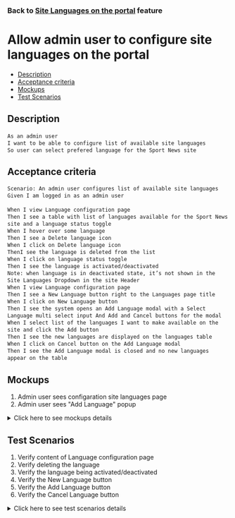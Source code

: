 ### Back to [Site Languages on the portal](../../) feature

# Allow admin user to configure site languages on the portal

- [Description](#description)
- [Acceptance criteria](#acceptance-criteria)
- [Mockups](#mockups)
- [Test Scenarios](#test-scenarios)

## Description

    As an admin user
    I want to be able to configure list of available site languages 
    So user can select prefered language for the Sport News site

## Acceptance criteria

    Scenario: An admin user configures list of available site languages
    Given I am logged in as an admin user

    When I view Language configuration page
    Then I see a table with list of languages available for the Sport News site and a language status toggle
    When I hover over some language 
    Then I see a Delete language icon
    When I click on Delete language icon
    ThenI see the language is deleted from the list
    When I click on language status toggle
    Then I see the language is activated/deactivated
    Note: when language is in deactivated state, it’s not shown in the Site Languages Dropdown in the site Header
    When I view Language configuration page
    Then I see a New Language button right to the Languages page title
    When I click on New Language button
    Then I see the system opens an Add Language modal with a Select Language multi select input And Add and Cancel buttons for the modal
    When I select list of the languages I want to make available on the site and click the Add button
    Then I see the new languages are displayed on the languages table
    When I click on Cancel button on the Add Language modal
    Then I see the Add Language modal is closed and no new languages appear on the table

## Mockups

1. Admin user sees configaration site languages page
2. Admin user sees "Add Language" popup

<details>
  <summary>Click here to see mockups details</summary>

**1. Admin user sees configaration site languages page:**

![Configaration site languages page](/products/sport_news_portal/web_application_features/site_languages/images/configaration_site_languages.png)

**2. Admin user sees "Add Language" popup:**

!["Add Language" popup](/products/sport_news_portal/web_application_features/site_languages/images/add_language_popup.png)

</details>

## Test Scenarios

1. Verify content of Language configuration page
2. Verify deleting the language
3. Verify the language being activated/deactivated
4. Verify the New Language button
5. Verify the Add Language button
6. Verify the Cancel Language button

<details>
  <summary>Click here to see test scenarios details</summary>

### **#1. Verify content of Language configuration page**

|#|Steps|Expected Result
------|-------|----------
|1|Go to the sport news site|
|2|Log in the admin account|
|3|Go to the Language configuration page|
|4|Observe the content of Language configuration page|A table with list of languages available for the Sport News site and a language status toggle are present on the Language configuration page

### **#2. Verify deleting the language**

|#|Steps|Expected Result
------|-------|----------
|1|Go to the sport news site|
|2|Log in the admin account|
|3|Go to the Language configuration page|
|4|Hover over some language|Delete language icon appears
|5|Click on Delete language icon|The language is deleted from the list

### **#3. Verify the language being activated/deactivated**

|#|Steps|Expected Result
------|-------|----------
|1|Go to the sport news site|
|2|Log in the admin account|
|3|Go to the Language configuration page|
|4|Click on language status toggle|The language is activated/deactivated

### **#4. Verify the New Language button**

|#|Steps|Expected Result
------|-------|----------
|1|Go to the sport news site|
|2|Log in the admin account|
|3|Go to Language configuration page|
|4|Click on New Language button|Add Language modal with a Select Language multi select input is opened

### **#5. Verify the Add Language button**

|#|Steps|Expected Result
------|-------|----------
|1|Go to the sport news site|
|2|Log in the admin account|
|3|Go to Language configuration page|
|4|Click on New Language button|
|5|Select list of the languages to make available on the site| 
|6|Click the Add button|The new languages are displayed on the languages table

### **#6. Verify the Cancel Language button**

|#|Steps|Expected Result
------|-------|----------
|1|Go to the sport news site|
|2|Log in the admin account|
|3|Go to Language configuration page|
|4|Click on New Language button|
|5|Select list of the languages to make available on the site|
|6|Click on Cancel button|The Add Language modal is closed and no new languages appear on the table

</details>
